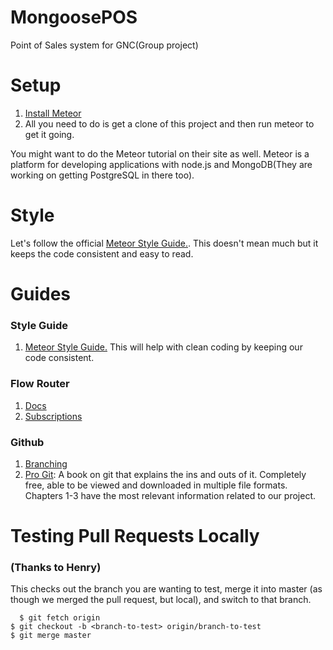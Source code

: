 # MongoosePOS
Point of Sales system for GNC(Group project)



# Setup
1. [Install Meteor](https://www.meteor.com/install)
2. All you need to do is get a clone of this project and then run meteor to get it going.

You might want to do the Meteor tutorial on their site as well.
Meteor is a platform for developing applications with node.js and MongoDB(They are working on getting PostgreSQL in there too).

# Style
Let's follow the official [Meteor Style Guide.](https://github.com/meteor/meteor/wiki/Meteor-Style-Guide). This doesn't mean much but it keeps the code consistent and easy to read.

# Guides

### Style Guide
1. [Meteor Style Guide.](https://github.com/meteor/meteor/wiki/Meteor-Style-Guide) This will help with clean coding by keeping our code consistent.

### Flow Router
1. [Docs](https://github.com/kadirahq/flow-router/)
2. [Subscriptions](https://kadira.io/academy/meteor-routing-guide/content/subscriptions-and-data-management/with-blaze)

### Github
1. [Branching](https://github.com/Kunena/Kunena-Forum/wiki/Create-a-new-branch-with-git-and-manage-branches)
2. [Pro Git](https://git-scm.com/book/en/v2): A book on git that explains the ins and outs of it. Completely free, able to be viewed and downloaded in multiple file formats. Chapters 1-3 have the most relevant information related to our project.  

# Testing Pull Requests Locally
### (Thanks to Henry)
This checks out the branch you are wanting to test, merge it into master (as though we merged the pull request, but local), and switch to that branch.

      $ git fetch origin
    $ git checkout -b <branch-to-test> origin/branch-to-test
    $ git merge master
